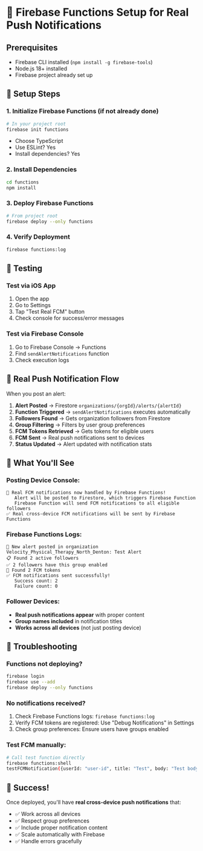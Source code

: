 # 🚀 Firebase Functions Setup for Real Push Notifications

## Prerequisites
- Firebase CLI installed (`npm install -g firebase-tools`)
- Node.js 18+ installed
- Firebase project already set up

## 🔧 Setup Steps

### 1. Initialize Firebase Functions (if not already done)
```bash
# In your project root
firebase init functions
```
- Choose TypeScript
- Use ESLint? Yes
- Install dependencies? Yes

### 2. Install Dependencies
```bash
cd functions
npm install
```

### 3. Deploy Firebase Functions
```bash
# From project root
firebase deploy --only functions
```

### 4. Verify Deployment
```bash
firebase functions:log
```

## 🧪 Testing

### Test via iOS App
1. Open the app
2. Go to Settings
3. Tap "Test Real FCM" button
4. Check console for success/error messages

### Test via Firebase Console
1. Go to Firebase Console → Functions
2. Find `sendAlertNotifications` function
3. Check execution logs

## 🚨 Real Push Notification Flow

When you post an alert:

1. **Alert Posted** → Firestore `organizations/{orgId}/alerts/{alertId}`
2. **Function Triggered** → `sendAlertNotifications` executes automatically
3. **Followers Found** → Gets organization followers from Firestore
4. **Group Filtering** → Filters by user group preferences
5. **FCM Tokens Retrieved** → Gets tokens for eligible users
6. **FCM Sent** → Real push notifications sent to devices
7. **Status Updated** → Alert updated with notification stats

## 📱 What You'll See

### Posting Device Console:
```
🚀 Real FCM notifications now handled by Firebase Functions!
   Alert will be posted to Firestore, which triggers Firebase Function
   Firebase Function will send FCM notifications to all eligible followers
✅ Real cross-device FCM notifications will be sent by Firebase Functions
```

### Firebase Functions Logs:
```
🚨 New alert posted in organization Velocity_Physical_Therapy_North_Denton: Test Alert
📋 Found 2 active followers
✅ 2 followers have this group enabled
📱 Found 2 FCM tokens
✅ FCM notifications sent successfully!
   Success count: 2
   Failure count: 0
```

### Follower Devices:
- **Real push notifications appear** with proper content
- **Group names included** in notification titles
- **Works across all devices** (not just posting device)

## 🔧 Troubleshooting

### Functions not deploying?
```bash
firebase login
firebase use --add
firebase deploy --only functions
```

### No notifications received?
1. Check Firebase Functions logs: `firebase functions:log`
2. Verify FCM tokens are registered: Use "Debug Notifications" in Settings
3. Check group preferences: Ensure users have groups enabled

### Test FCM manually:
```bash
# Call test function directly
firebase functions:shell
testFCMNotification({userId: "user-id", title: "Test", body: "Test body"})
```

## 🎉 Success!

Once deployed, you'll have **real cross-device push notifications** that:
- ✅ Work across all devices
- ✅ Respect group preferences  
- ✅ Include proper notification content
- ✅ Scale automatically with Firebase
- ✅ Handle errors gracefully

